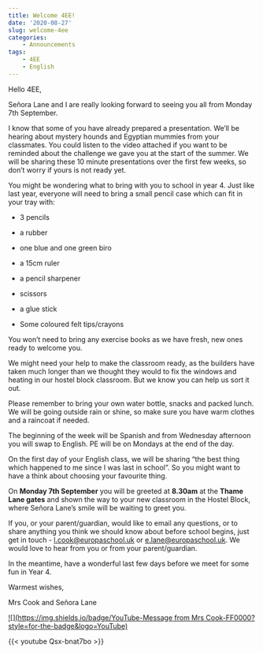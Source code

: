 ```yaml
---
title: Welcome 4EE!
date: '2020-08-27'
slug: welcome-4ee
categories:
    - Announcements
tags:
    - 4EE
    - English
---
```


Hello 4EE,

Señora Lane and I are really looking forward to seeing you all from Monday 7th September. 

I know that some of you have already prepared a presentation.  We’ll be hearing about mystery hounds and Egyptian mummies from your classmates.  You could listen to the video attached if you want to be reminded about the challenge we gave you at the start of the summer.  We will be sharing these 10 minute presentations over the first few weeks, so don’t worry if yours is not ready yet.

You might be wondering what to bring with you to school in year 4.  Just like last year, everyone will need to bring a small pencil case which can fit in your tray with:

* 3 pencils

* a rubber

* one blue and one green biro

* a 15cm ruler

* a pencil sharpener

* scissors 

* a glue stick

* Some coloured felt tips/crayons

You won’t need to bring any exercise books as we have fresh, new ones ready to welcome you.  

We might need your help to make the classroom ready, as the builders have taken much longer than we thought they would to fix the windows and heating in our hostel block classroom.  But we know you can help us sort it out.  

Please remember to bring your own water bottle, snacks and packed lunch.  We will be going outside rain or shine, so make sure you have warm clothes and a raincoat if needed.

The beginning of the week will be Spanish and from Wednesday afternoon you will swap to English.  PE will be on Mondays at the end of the day.

On the first day of your English class, we will be sharing “the best thing which happened to me since I was last in school”.  So you might want to have a think about choosing your favourite thing.

On **Monday 7th September** you will be greeted at **8.30am** at the **Thame Lane gates** and shown the way to your new classroom in the Hostel Block, where Señora Lane’s smile will be waiting to greet you.

If you, or your parent/guardian, would like to email any questions, or to share anything you think we should know about before school begins, just get in touch - [l.cook@europaschool.uk](mailto:l.cook@europaschool.uk) or [e.lane@europaschool.uk](e.lane@europaschool.uk).  We would love to hear from you or from your parent/guardian.

In the meantime, have a wonderful last few days before we meet for some fun in Year 4.

Warmest wishes,

Mrs Cook and Señora Lane

[![](https://img.shields.io/badge/YouTube-Message from Mrs Cook-FF0000?style=for-the-badge&logo=YouTube)](https://youtu.be/Qsx-bnat7bo)

{{< youtube Qsx-bnat7bo >}}